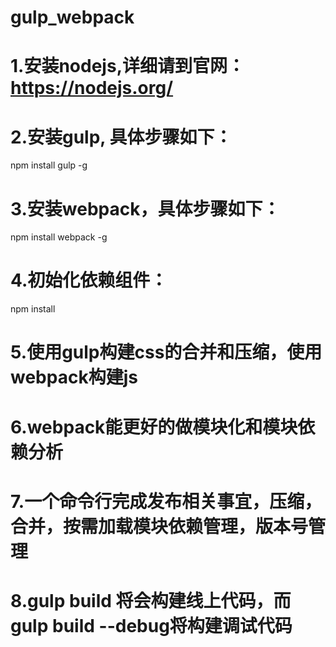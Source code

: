 # gulp_webpack
# 1.安装nodejs,详细请到官网：https://nodejs.org/
# 2.安装gulp, 具体步骤如下：
  npm install gulp -g
# 3.安装webpack，具体步骤如下：
  npm install webpack -g
# 4.初始化依赖组件：
  npm install

# 5.使用gulp构建css的合并和压缩，使用webpack构建js
# 6.webpack能更好的做模块化和模块依赖分析
# 7.一个命令行完成发布相关事宜，压缩，合并，按需加载模块依赖管理，版本号管理
# 8.gulp build 将会构建线上代码，而gulp build --debug将构建调试代码
